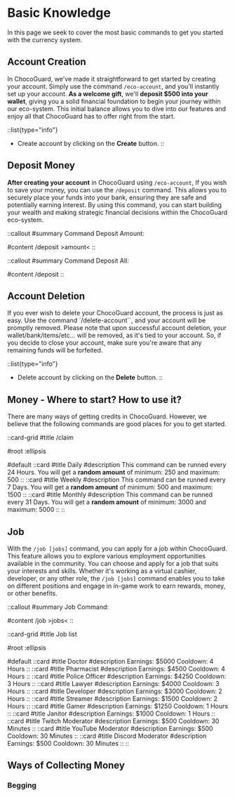 # Basic Knowledge

In this page we seek to cover the most basic commands to get you started with the currency system.



## Account Creation

In ChocoGuard, we've made it straightforward to get started by creating your account. Simply use the command `/eco-account`, and you'll instantly set up your account. **As a welcome gift**, we'll **deposit $500 into your wallet**, giving you a solid financial foundation to begin your journey within our eco-system. This initial balance allows you to dive into our features and enjoy all that ChocoGuard has to offer right from the start.

::list{type="info"}
- Create account by clicking on the **Create** button.
::

<nuxt-img
    src="https://media.discordapp.net/attachments/1075193753838567435/1170723009322029137/image.png?ex=655a13c4&is=65479ec4&hm=56de8f8782169b200d355b9538c3d450fa0859d711ee96ddcd023672fa39f552&=&width=232&height=213"
    alt=""
    class="float-left margin-fleche"
    quality="100"
/>



## Deposit Money

**After creating your account** in ChocoGuard using `/eco-account`, If you wish to save your money, you can use the `/deposit` command. This allows you to securely place your funds into your bank, ensuring they are safe and potentially earning interest. By using this command, you can start building your wealth and making strategic financial decisions within the ChocoGuard eco-system.

::callout
#summary
Command Deposit Amount:

#content
/deposit >amount<
::

::callout
#summary
Command Deposit All:

#content
/deposit
::


## Account Deletion

If you ever wish to delete your ChocoGuard account, the process is just as easy. Use the command `/delete-account``, and your account will be promptly removed. Please note that upon successful account deletion, your wallet/bank/items/etc... will be removed, as it's tied to your account. So, if you decide to close your account, make sure you're aware that any remaining funds will be forfeited.

::list{type="info"}
- Delete account by clicking on the **Delete** button.
::

<nuxt-img
    src="https://media.discordapp.net/attachments/1075193753838567435/1170723009322029137/image.png?ex=655a13c4&is=65479ec4&hm=56de8f8782169b200d355b9538c3d450fa0859d711ee96ddcd023672fa39f552&=&width=232&height=213"
    alt=""
    class="float-left margin-fleche"
    quality="100">



## Money - Where to start? How to use it?

There are many ways of getting credits in ChocoGuard. However, we believe that the following commands are good places for you to get started.

::card-grid
#title
/claim

#root
:ellipsis

#default
  ::card
  #title
  Daily
  #description
  This command can be runned every 24 Hours.
  You will get a **random amount** of minimum: 250 and maximum: 500
  ::
  ::card
  #title
  Weekly
  #description
  This command can be runned every 7 Days.
  You will get a **random amount** of minimum: 500 and maximum: 1500
  ::
  ::card
  #title
  Monthly
  #description
  This command can be runned every 31 Days.
  You will get a **random amount** of minimum: 3000 and maximum: 5000
  ::
::

## Job

With the `/job [jobs]` command, you can apply for a job within ChocoGuard. This feature allows you to explore various employment opportunities available in the community. You can choose and apply for a job that suits your interests and skills. Whether it's working as a virtual cashier, developer, or any other role, the `/job [jobs]` command enables you to take on different positions and engage in in-game work to earn rewards, money, or other benefits.

::callout
#summary
Job Command:

#content
/job >jobs<
::

::card-grid
#title
Job list

#root
:ellipsis

#default
  ::card
  #title
  Doctor
  #description
  Earnings: $5000
  Cooldown: 4 Hours
  ::
  ::card
  #title
  Pharmacist
  #description
  Earnings: $4500
  Cooldown: 4 Hours
  ::
  ::card
  #title
  Police Officer
  #description
  Earnings: $4250
  Cooldown: 3 Hours
  ::
  ::card
  #title
  Lawyer
  #description
  Earnings: $4000
  Cooldown: 3 Hours
  ::
  ::card
  #title
  Developer
  #description
  Earnings: $3000
  Cooldown: 2 Hours
  ::
  ::card
  #title
  Streamer
  #description
  Earnings: $1500
  Cooldown: 2 Hours
  ::
  ::card
  #title
  Gamer
  #description
  Earnings: $1250
  Cooldown: 1 Hours
  ::
  ::card
  #title
  Janitor
  #description
  Earnings: $1000
  Cooldown: 1 Hours
  ::
  ::card
  #title
  Twitch Moderator
  #description
  Earnings: $500
  Cooldown: 30 Minutes
  ::
  ::card
  #title
  YouTube Moderator
  #description
  Earnings: $500
  Cooldown: 30 Minutes
  ::
  ::card
  #title
  Discord Moderator
  #description
  Earnings: $500
  Cooldown: 30 Minutes
  ::
::

## Ways of Collecting Money

### Begging